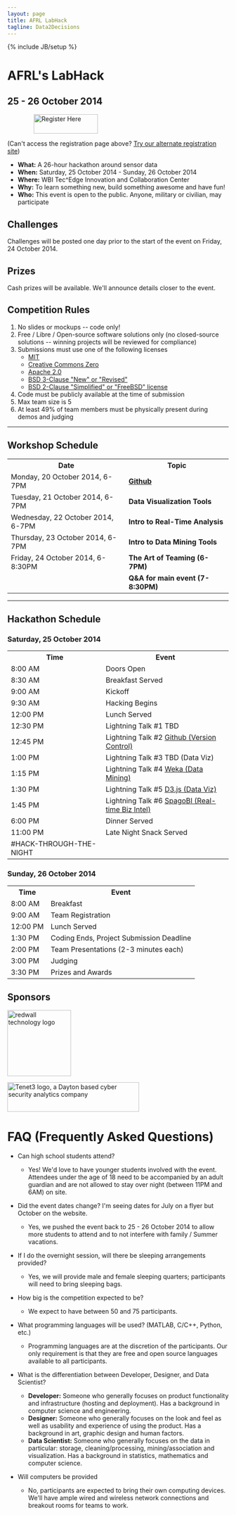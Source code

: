 ```yaml
---
layout: page
title: AFRL LabHack
tagline: Data2Decisions
---
```

{% include JB/setup %}

<h1 style="text-align: left;">AFRL's LabHack</h1>
<h2 style="text-align: left;">25 - 26 October 2014</h2>
<p style="padding-left: 60px; text-align: left;"><a title="Labhack Registration" href="http://www.eventbrite.com/e/labhack-tickets-11292755937"><img class="size-full wp-image-2138" src="http://wbi-icc.com/wp-content/uploads/2014/04/button-1.png" alt="Register Here" width="146" height="44" /></a></p>
<p style="text-align: left;">(Can't access the registration page above? <a href="https://einvitations.afit.edu/inv/index.cfm?i=194090&amp;k=036846097257">Try our alternate registration site</a>)</p>

<ul>
	<li><strong>What:</strong> A 26-hour hackathon around sensor data</li>
	<li><strong>When:</strong> Saturday, 25 October 2014 - Sunday, 26 October 2014</li>
	<li><strong>Where:</strong> WBI Tec^Edge Innovation and Collaboration Center</li>
	<li><strong>Why:</strong> To learn something new, build something awesome and have fun!</li>
	<li><strong>Who:</strong> This event is open to the public. Anyone, military or civilian, may participate</li>
</ul>
<h2>Challenges</h2>
Challenges will be posted one day prior to the start of the event on Friday, 24 October 2014.
<h2>Prizes</h2>
Cash prizes will be available. We'll announce details closer to the event.
<h2>Competition Rules</h2>
<ol>
	<li>No slides or mockups -- code only!</li>
	<li>Free / Libre / Open-source software solutions only (no closed-source solutions -- winning projects will be reviewed for compliance)</li>
	<li>Submissions must use one of the following licenses
<ul>
	<li><a href="https://tldrlegal.com/license/mit-license" target="_blank">MIT</a></li>
	<li><a href="https://creativecommons.org/publicdomain/zero/1.0/" target="_blank">Creative Commons Zero</a></li>
	<li><a href="https://tldrlegal.com/license/apache-license-2.0-(apache-2.0)" target="_blank">Apache 2.0</a></li>
	<li><a href="http://opensource.org/licenses/BSD-3-Clause" target="_blank">BSD 3-Clause "New" or "Revised"</a></li>
	<li><a href="http://opensource.org/licenses/BSD-2-Clause" target="_blank">BSD 2-Clause "Simplified" or "FreeBSD" license</a></li>
</ul>
</li>
	<li>Code must be publicly available at the time of submission</li>
	<li>Max team size is 5</li>
	<li>At least 49% of team members must be physically present during demos and judging</li>
</ol>

<hr />

<h2></h2>
<h2>Workshop Schedule</h2>
<table>
<tbody>
<tr>
<th>Date</th>
<th>Topic</th>
</tr>
<tr>
<td>Monday, 20 October 2014, 6-7PM</td>
<td><strong><a href="http://www.github.com">Github</a></strong></td>
</tr>
<tr>
<td>Tuesday, 21 October 2014, 6-7PM</td>
<td><strong>Data Visualization Tools</strong></td>
</tr>
<tr>
<td>Wednesday, 22 October 2014, 6-7PM</td>
<td><strong>Intro to Real-Time Analysis</strong></td>
</tr>
<tr>
<td>Thursday, 23 October 2014, 6-7PM</td>
<td><strong>Intro to Data Mining Tools</strong></td>
</tr>
<tr>
<td>Friday, 24 October 2014, 6-8:30PM</td>
<td><strong>The Art of Teaming (6-7PM)</strong></td>
</tr>
<tr>
<td></td>
<td><strong>Q&amp;A for main event (7-8:30PM)</strong></td>
</tr>
</tbody>
</table>

<hr />

<h2></h2>
<h2>Hackathon Schedule</h2>
<h3>Saturday, 25 October 2014</h3>
<table>
<tbody>
<tr>
<th>Time</th>
<th>Event</th>
</tr>
<tr>
<td>8:00 AM</td>
<td>Doors Open</td>
</tr>
<tr>
<td>8:30 AM</td>
<td>Breakfast Served</td>
</tr>
<tr>
<td>9:00 AM</td>
<td>Kickoff</td>
</tr>
<tr>
<td>9:30 AM</td>
<td>Hacking Begins</td>
</tr>
<tr>
<td>12:00 PM</td>
<td>Lunch Served</td>
</tr>
<tr>
<td>12:30 PM</td>
<td>Lightning Talk #1 TBD</td>
</tr>
<tr>
<td>12:45 PM</td>
<td>Lightning Talk #2 <a href="http://www.github.com">Github (Version Control)</a></td>
</tr>
<tr>
<td>1:00 PM</td>
<td>Lightning Talk #3 TBD (Data Viz)</td>
</tr>
<tr>
<td>1:15 PM</td>
<td>Lightning Talk #4 <a href="http://www.cs.waikato.ac.nz/ml/weka/">Weka (Data Mining)</a></td>
</tr>
<tr>
<td>1:30 PM</td>
<td>Lightning Talk #5 <a href="http://d3js.org/">D3.js (Data Viz)</a></td>
</tr>
<tr>
<td>1:45 PM</td>
<td>Lightning Talk #6 <a href="http://www.spagoworld.org/xwiki/bin/view/SpagoBI/RealTimeBI">SpagoBI (Real-time Biz Intel)</a></td>
</tr>
<tr>
<td>6:00 PM</td>
<td>Dinner Served</td>
</tr>
<tr>
<td>11:00 PM</td>
<td>Late Night Snack Served</td>
</tr>
<tr>
<td>#HACK-THROUGH-THE-NIGHT</td>
</tr>
</tbody>
</table>
<h3>Sunday, 26 October 2014</h3>
<table>
<tbody>
<tr>
<th>Time</th>
<th>Event</th>
</tr>
<tr>
<td>8:00 AM</td>
<td>Breakfast</td>
</tr>
<tr>
<td>9:00 AM</td>
<td>Team Registration</td>
</tr>
<tr>
<td>12:00 PM</td>
<td>Lunch Served</td>
</tr>
<tr>
<td>1:30 PM</td>
<td>Coding Ends, Project Submission Deadline</td>
</tr>
<tr>
<td>2:00 PM</td>
<td>Team Presentations (2-3 minutes each)</td>
</tr>
<tr>
<td>3:00 PM</td>
<td>Judging</td>
</tr>
<tr>
<td>3:30 PM</td>
<td>Prizes and Awards</td>
</tr>
</tbody>
</table>
<h2>Sponsors</h2>
<a href="http://redwall.us"><img class="aligncenter size-full wp-image-2191" src="http://wbi-icc.com/wp-content/uploads/2014/04/Redwall_logo_with_text_300_300.png" alt="redwall technology logo" width="145" height="150" /></a>

<a href="http://tenet3.com/"><img class="aligncenter size-medium wp-image-2195" src="http://wbi-icc.com/wp-content/uploads/2014/04/Tenet3_Web-300x67.png" alt="Tenet3 logo, a Dayton based cyber security analytics company" width="300" height="67" /></a>

FAQ (Frequently Asked Questions)
================================
* Can high school students attend?

	+ Yes! We'd love to have younger students involved with the event. Attendees under the age of 18 need to be accompanied by an adult guardian and are not allowed to stay over night (between 11PM and 6AM) on site.

* Did the event dates change? I'm seeing dates for July on a flyer but October on the website.

	+ Yes, we pushed the event back to 25 - 26 October 2014 to allow more students to attend and to not interfere with family / Summer vacations.

* If I do the overnight session, will there be sleeping arrangements provided?

	+ Yes, we will provide male and female sleeping quarters; participants will need to bring sleeping bags.

* How big is the competition expected to be?

	+ We expect to have between 50 and 75 participants. 

* What programming languages will be used? (MATLAB, C/C++, Python, etc.)

	+ Programming languages are at the discretion of the participants. Our only requirement is that they are free and open source languages available to all participants. 

* What is the differentiation between Developer, Designer, and Data Scientist?

	+ **Developer:** Someone who generally focuses on product functionality and infrastructure (hosting and deployment). Has a background in computer science and engineering.
	+ **Designer:** Someone who generally focuses on the look and feel as well as usability and experience of using the product. Has a background in art, graphic design and human factors.
	+ **Data Scientist:** Someone who generally focuses on the data in particular: storage, cleaning/processing, mining/association and visualization. Has a background in statistics, mathematics and computer science.

* Will computers be provided

	+ No, participants are expected to bring their own computing devices. We'll have ample wired and wireless network connections and breakout rooms for teams to work.
